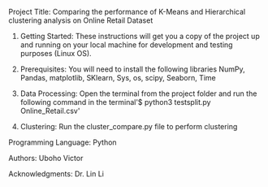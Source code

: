 Project Title: Comparing the performance of K-Means and Hierarchical clustering analysis on Online Retail Dataset

1. Getting Started: These instructions will get you a copy of the project up and running on your local machine for development and testing purposes (Linux OS).

2. Prerequisites: You will need to install the following libraries NumPy, Pandas, matplotlib, SKlearn, Sys, os, scipy, Seaborn, Time

3. Data Processing: Open the terminal from the project folder and run the following command in the terminal'$ python3 testsplit.py Online_Retail.csv'

4. Clustering: Run the cluster_compare.py file to perform clustering 

Programming Language: Python 

Authors: Uboho Victor

Acknowledgments: Dr. Lin Li